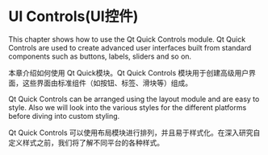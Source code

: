 # UI Controls(UI控件)

This chapter shows how to use the Qt Quick Controls module. Qt Quick Controls are used to create advanced user interfaces built from standard components such as buttons, labels, sliders and so on. 

本章介绍如何使用 Qt Quick模块。Qt Quick Controls 模块用于创建高级用户界面，这些界面由标准组件（如按钮、标签、滑块等）组成。

Qt Quick Controls can be arranged using the layout module and are easy to style. Also we will look into the various styles for the different platforms before diving into custom styling.

Qt Quick Controls 可以使用布局模块进行排列，并且易于样式化。在深入研究自定义样式之前，我们将了解不同平台的各种样式。

